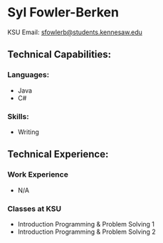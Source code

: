 # Syl Fowler-Berken
KSU Email: sfowlerb@students.kennesaw.edu
## Technical Capabilities:
### Languages:
* Java
* C#
### Skills:
* Writing
## Technical Experience: 
### Work Experience
* N/A
### Classes at KSU
* Introduction Programming & Problem Solving 1
* Introduction Programming & Problem Solving 2
